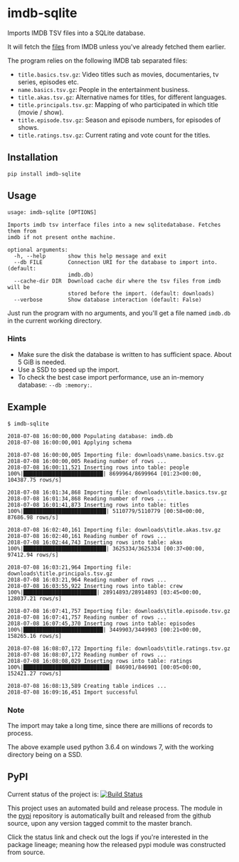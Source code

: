 # imdb-sqlite
Imports IMDB TSV files into a SQLite database.

It will fetch the [files][1] from IMDB unless you've already fetched them earlier.

The program relies on the following IMDB tab separated files:

* `title.basics.tsv.gz`: Video titles such as movies, documentaries, tv series, episodes etc.
* `name.basics.tsv.gz`: People in the entertainment business.
* `title.akas.tsv.gz`: Alternative names for titles, for different languages.
* `title.principals.tsv.gz`: Mapping of who participated in which title (movie / show).
* `title.episode.tsv.gz`: Season and episode numbers, for episodes of shows.
* `title.ratings.tsv.gz`: Current rating and vote count for the titles.

## Installation

    pip install imdb-sqlite

## Usage

    usage: imdb-sqlite [OPTIONS]
    
    Imports imdb tsv interface files into a new sqlitedatabase. Fetches them from
    imdb if not present onthe machine.
    
    optional arguments:
      -h, --help       show this help message and exit
      --db FILE        Connection URI for the database to import into. (default:
                       imdb.db)
      --cache-dir DIR  Download cache dir where the tsv files from imdb will be
                       stored before the import. (default: downloads)
      --verbose        Show database interaction (default: False)

Just run the program with no arguments, and you'll get a file named `imdb.db`
in the current working directory.

### Hints
* Make sure the disk the database is written to has sufficient space.
  About 5 GiB is needed.
* Use a SSD to speed up the import.
* To check the best case import performance, use an in-memory database: 
  `--db :memory:`.

## Example

    $ imdb-sqlite
    
    2018-07-08 16:00:00,000 Populating database: imdb.db
    2018-07-08 16:00:00,001 Applying schema
    
    2018-07-08 16:00:00,005 Importing file: downloads\name.basics.tsv.gz
    2018-07-08 16:00:00,005 Reading number of rows ...
    2018-07-08 16:00:11,521 Inserting rows into table: people
    100%|█████████████████████████| 8699964/8699964 [01:23<00:00, 104387.75 rows/s]
    
    2018-07-08 16:01:34,868 Importing file: downloads\title.basics.tsv.gz
    2018-07-08 16:01:34,868 Reading number of rows ...
    2018-07-08 16:01:41,873 Inserting rows into table: titles
    100%|██████████████████████████| 5110779/5110779 [00:58<00:00, 87686.98 rows/s]
    
    2018-07-08 16:02:40,161 Importing file: downloads\title.akas.tsv.gz
    2018-07-08 16:02:40,161 Reading number of rows ...
    2018-07-08 16:02:44,743 Inserting rows into table: akas
    100%|██████████████████████████| 3625334/3625334 [00:37<00:00, 97412.94 rows/s]
    
    2018-07-08 16:03:21,964 Importing file: downloads\title.principals.tsv.gz
    2018-07-08 16:03:21,964 Reading number of rows ...
    2018-07-08 16:03:55,922 Inserting rows into table: crew
    100%|███████████████████████| 28914893/28914893 [03:45<00:00, 128037.21 rows/s]
    
    2018-07-08 16:07:41,757 Importing file: downloads\title.episode.tsv.gz
    2018-07-08 16:07:41,757 Reading number of rows ...
    2018-07-08 16:07:45,370 Inserting rows into table: episodes
    100%|█████████████████████████| 3449903/3449903 [00:21<00:00, 158265.16 rows/s]
    
    2018-07-08 16:08:07,172 Importing file: downloads\title.ratings.tsv.gz
    2018-07-08 16:08:07,172 Reading number of rows ...
    2018-07-08 16:08:08,029 Inserting rows into table: ratings
    100%|███████████████████████████| 846901/846901 [00:05<00:00, 152421.27 rows/s]
    
    2018-07-08 16:08:13,589 Creating table indices ...
    2018-07-08 16:09:16,451 Import successful


### Note
The import may take a long time, since there are millions of records to
process.

The above example used python 3.6.4 on windows 7, with the working directory
being on a SSD.  

## PyPI
Current status of the project is: 
[![Build Status](https://travis-ci.org/jojje/imdb-sqlite.png)](https://travis-ci.org/jojje/imdb-sqlite)

This project uses an automated build and release process.
The module in the [pypi][2] repository is automatically built and released from
the github source, upon any version tagged commit to the master branch.

Click the status link and check out the logs if you're interested in the
package lineage; meaning how the released pypi module was constructed from
source.

[1]: https://www.imdb.com/interfaces/
[2]: https://pypi.org/project/imdb-sqlite/